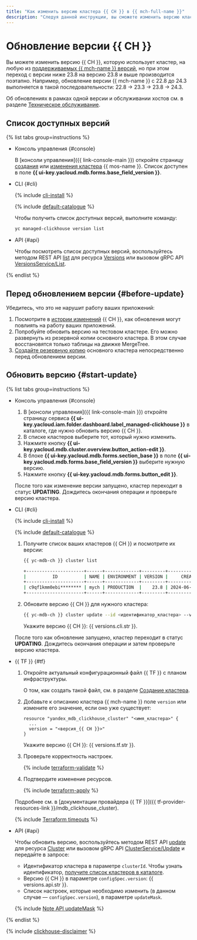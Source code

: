```yaml
---
title: "Как изменить версию кластера {{ CH }} в {{ mch-full-name }}"
description: "Следуя данной инструкции, вы сможете изменить версию кластера {{ CH }}." 
---
```


# Обновление версии {{ CH }}

Вы можете изменить версию {{ CH }}, которую использует кластер, на любую из [поддерживаемых {{ mch-name }} версий](../concepts/update-policy.md#versioning-policy), но при этом переход с версии ниже 23.8 на версию 23.8 и выше производится поэтапно. Например, обновление версии {{ mch-name }} c 22.8 до 24.3 выполняется в такой последовательности: 22.8 → 23.3 → 23.8 → 24.3.

Об обновлениях в рамках одной версии и обслуживании хостов см. в разделе [Техническое обслуживание](../concepts/maintenance.md).

## Список доступных версий

{% list tabs group=instructions %}

- Консоль управления {#console}

    В [консоли управления]({{ link-console-main }}) откройте страницу [создания](cluster-create.md) или [изменения кластера](update.md) {{ mos-name }}. Список доступен в поле **{{ ui-key.yacloud.mdb.forms.base_field_version }}**.

- CLI {#cli}

    {% include [cli-install](../../_includes/cli-install.md) %}

    {% include [default-catalogue](../../_includes/default-catalogue.md) %}

    Чтобы получить список доступных версий, выполните команду:

    ```bash
    yc managed-clickhouse version list
    ```

- API {#api}

    Чтобы посмотреть список доступных версий, воспользуйтесь методом REST API [list](../api-ref/Versions/list.md) для ресурса [Versions](../api-ref/Versions/index.md) или вызовом gRPC API [VersionsService/List](../api-ref/grpc/versions_service.md#List).

{% endlist %}

## Перед обновлением версии {#before-update}

Убедитесь, что это не нарушит работу ваших приложений:

1. Посмотрите в [истории изменений](https://clickhouse.com/docs/category/changelog) {{ CH }}, как обновления могут повлиять на работу ваших приложений.
1. Попробуйте обновить версию на тестовом кластере. Его можно развернуть из резервной копии основного кластера. В этом случае восстановятся только таблицы на движке MergeTree.
1. [Создайте резервную копию](cluster-backups.md) основного кластера непосредственно перед обновлением версии.

## Обновить версию {#start-update}

{% list tabs group=instructions %}

- Консоль управления {#console}

    1. В [консоли управления]({{ link-console-main }}) откройте страницу сервиса **{{ ui-key.yacloud.iam.folder.dashboard.label_managed-clickhouse }}** в каталоге, где нужно обновить версию {{ CH }}.
    1. В списке кластеров выберите тот, который нужно изменить.
    1. Нажмите кнопку **{{ ui-key.yacloud.mdb.cluster.overview.button_action-edit }}**.
    1. В блоке **{{ ui-key.yacloud.mdb.forms.section_base }}** в поле **{{ ui-key.yacloud.mdb.forms.base_field_version }}** выберите нужную версию.
    1. Нажмите кнопку **{{ ui-key.yacloud.mdb.forms.button_edit }}**.

    После того как изменение версии запущено, кластер переходит в статус **UPDATING**. Дождитесь окончания операции и проверьте версию кластера.

- CLI {#cli}

    {% include [cli-install](../../_includes/cli-install.md) %}

    {% include [default-catalogue](../../_includes/default-catalogue.md) %}

    1. Получите список ваших кластеров {{ CH }} и посмотрите их версии:

        ```bash
        {{ yc-mdb-ch }} cluster list

        +----------------------+------+-------------+---------+---------------------+--------+---------+
        |          ID          | NAME | ENVIRONMENT | VERSION |     CREATED AT      | HEALTH | STATUS  |
        +----------------------+------+-------------+---------+---------------------+--------+---------+
        | c9qf1kmm0ebi******** | mych | PRODUCTION  |    23.8 | 2024-06-06 10:23:22 | ALIVE  | RUNNING |
        +----------------------+------+-------------+---------+---------------------+--------+---------+
        ```

    1. Обновите версию {{ CH }} для нужного кластера:

        ```bash
        {{ yc-mdb-ch }} cluster update --id <идентификатор_кластера> --version <версия_{{ CH }}>
        ```

        Укажите версию {{ CH }}: {{ versions.cli.str }}.

    После того как обновление запущено, кластер переходит в статус **UPDATING**. Дождитесь окончания операции и затем проверьте версию кластера.

- {{ TF }} {#tf}

    1. Откройте актуальный конфигурационный файл {{ TF }} с планом инфраструктуры.

        О том, как создать такой файл, см. в разделе [Создание кластера](cluster-create.md).

    1. Добавьте к описанию кластера {{ mch-name }} поле `version` или измените его значение, если оно уже существует:

        ```hcl
        resource "yandex_mdb_clickhouse_cluster" "<имя_кластера>" {
          ...
          version = "<версия_{{ CH }}>"
        }
        ```

        Укажите версию {{ CH }}: {{ versions.tf.str }}.

    1. Проверьте корректность настроек.

        {% include [terraform-validate](../../_includes/mdb/terraform/validate.md) %}

    1. Подтвердите изменение ресурсов.

        {% include [terraform-apply](../../_includes/mdb/terraform/apply.md) %}

    Подробнее см. в [документации провайдера {{ TF }}]({{ tf-provider-resources-link }}/mdb_clickhouse_cluster).

    {% include [Terraform timeouts](../../_includes/mdb/mch/terraform/timeouts.md) %}

- API {#api}

    Чтобы обновить версию, воспользуйтесь методом REST API [update](../api-ref/Cluster/update.md) для ресурса [Cluster](../api-ref/Cluster/index.md) или вызовом gRPC API [ClusterService/Update](../api-ref/grpc/cluster_service.md#Update) и передайте в запросе:

    * Идентификатор кластера в параметре `clusterId`. Чтобы узнать идентификатор, [получите список кластеров в каталоге](./cluster-list.md#list-clusters).
    * Версию {{ CH }} в параметре `configSpec.version`: {{ versions.api.str }}.
    * Список настроек, которые необходимо изменить (в данном случае — `configSpec.version`), в параметре `updateMask`.

    {% include [Note API updateMask](../../_includes/note-api-updatemask.md) %}

{% endlist %}

{% include [clickhouse-disclaimer](../../_includes/clickhouse-disclaimer.md) %}
